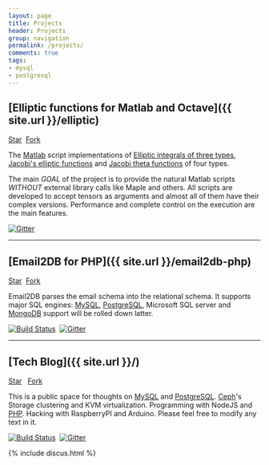 ```yaml
---
layout: page
title: Projects
header: Projects
group: navigation
permalink: /projects/
comments: true
tags:
- mysql
- postgresql
---
```


<style>
a > img {
	display: inline;
}
</style>

## [Elliptic functions for Matlab and Octave]({{ site.url }}/elliptic)

<a aria-label="Star moiseevigor/elliptic on GitHub" data-count-aria-label="# stargazers on GitHub" data-count-api="/repos/moiseevigor/elliptic#stargazers_count" data-count-href="/moiseevigor/elliptic/stargazers" data-style="mega" data-icon="octicon-star" href="https://github.com/moiseevigor/elliptic" class="github-button">Star</a>&nbsp;
<a aria-label="Fork moiseevigor/elliptic on GitHub" data-count-aria-label="# forks on GitHub" data-count-api="/repos/moiseevigor/elliptic#forks_count" data-count-href="/moiseevigor/elliptic/network" data-style="mega" data-icon="octicon-git-branch" href="https://github.com/moiseevigor/elliptic/fork" class="github-button">Fork</a>

The [Matlab](http://www.mathworks.com/) script implementations of [Elliptic integrals of three types](http://en.wikipedia.org/wiki/Elliptic_integral), [Jacobi's elliptic functions](http://en.wikipedia.org/wiki/Jacobi%27s_elliptic_functions) and [Jacobi theta functions](http://en.wikipedia.org/wiki/Theta_function) of four types.

The main *GOAL* of the project is to provide the natural Matlab scripts *WITHOUT* external library calls like Maple and others. All scripts are developed to accept tensors as arguments and almost all of them have their complex versions. Performance and complete control on the execution are the main features.


[![Gitter](https://badges.gitter.im/Join%20Chat.svg)](https://gitter.im/moiseevigor/elliptic?utm_source=badge&utm_medium=badge&utm_campaign=pr-badge)

<hr />

## [Email2DB for PHP]({{ site.url }}/email2db-php)

<a aria-label="Star moiseevigor/email2db-php on GitHub" data-count-aria-label="# stargazers on GitHub" data-count-api="/repos/moiseevigor/email2db-php#stargazers_count" data-count-href="/moiseevigor/email2db-php/stargazers" data-style="mega" data-icon="octicon-star" href="https://github.com/moiseevigor/email2db-php" class="github-button">Star</a>&nbsp;
<a aria-label="Fork moiseevigor/email2db-php on GitHub" data-count-aria-label="# forks on GitHub" data-count-api="/repos/moiseevigor/email2db-php#forks_count" data-count-href="/moiseevigor/email2db-php/network" data-style="mega" data-icon="octicon-git-branch" href="https://github.com/moiseevigor/email2db-php/fork" class="github-button">Fork</a>

Email2DB parses the email schema into the relational schema. It supports major SQL engines: [MySQL](/tag/mysql), [PostgreSQL](/tag/postgresql), Microsoft SQL server and [MongoDB](/tag/mongodb) support will be rolled down latter.


[![Build Status](https://travis-ci.org/moiseevigor/email2db-php.svg?branch=master)](https://travis-ci.org/moiseevigor/email2db-php)&nbsp;
[![Gitter](https://badges.gitter.im/Join%20Chat.svg)](https://gitter.im/moiseevigor/email2db-php?utm_source=badge&utm_medium=badge&utm_campaign=pr-badge)

<hr />

## [Tech Blog]({{ site.url }}/)

<a aria-label="Star moiseevigor/moiseevigor.github.io on GitHub" data-count-aria-label="# stargazers on GitHub" data-count-api="/repos/moiseevigor/moiseevigor.github.io#stargazers_count" data-count-href="/moiseevigor/moiseevigor.github.io/stargazers" data-style="mega" data-icon="octicon-star" href="https://github.com/moiseevigor/moiseevigor.github.io" class="github-button">Star</a>&nbsp;&nbsp;
<a aria-label="Fork moiseevigor/moiseevigor.github.io on GitHub" data-count-aria-label="# forks on GitHub" data-count-api="/repos/moiseevigor/moiseevigor.github.io#forks_count" data-count-href="/moiseevigor/moiseevigor.github.io/network" data-style="mega" data-icon="octicon-git-branch" href="https://github.com/moiseevigor/moiseevigor.github.io/fork" class="github-button">Fork</a>


This is a public space for thoughts on [MySQL](/tag/mysql) and [PostgreSQL](/tag/postgresql). [Ceph](/tag/ceph)'s Storage clustering and KVM virtualization. Programming with NodeJS and [PHP](/tag/php). Hacking with RaspberryPI and Arduino. Please feel free to modify any text in it.

[![Build Status](https://travis-ci.org/moiseevigor/moiseevigor.github.io.svg?branch=master)](https://travis-ci.org/moiseevigor/moiseevigor.github.io)&nbsp;
[![Gitter](https://badges.gitter.im/Join%20Chat.svg)](https://gitter.im/moiseevigor/moiseevigor.github.io?utm_source=badge&utm_medium=badge&utm_campaign=pr-badge)

<script async defer id="github-bjs" src="https://buttons.github.io/buttons.js"></script>

{% include discus.html %}
